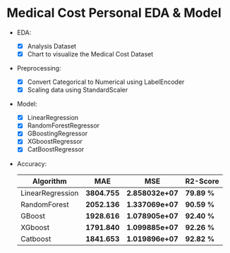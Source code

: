 # Medical Cost Personal EDA & Model

  - EDA:
    - [x]  Analysis Dataset
    - [x]  Chart to visualize the Medical Cost Dataset

  - Preprocessing:
  
    - [x]  Convert Categorical to Numerical using LabelEncoder
    - [x]  Scaling data using StandardScaler
 
  - Model:

    - [x]  LinearRegression
    - [x]  RandomForestRegressor
    - [x]  GBoostingRegressor
    - [x]  XGboostRegressor
    - [x]  CatBoostRegressor

  - Accuracy:

    Algorithm | MAE | MSE | R2-Score |
    ------------- | ------------- | ------------- | ------------- |
    LinearRegression | **3804.755** | **2.858032e+07** | **79.89 %**  |
    RandomForest | **2052.136** | **1.337069e+07** | **90.59 %**  |
    GBoost | **1928.616** | **1.078905e+07** | **92.40 %**  |
    XGboost | **1791.840** | **1.099885e+07** | **92.26 %**  |
    Catboost | **1841.653** | **1.019896e+07** | **92.82 %**  |
    
